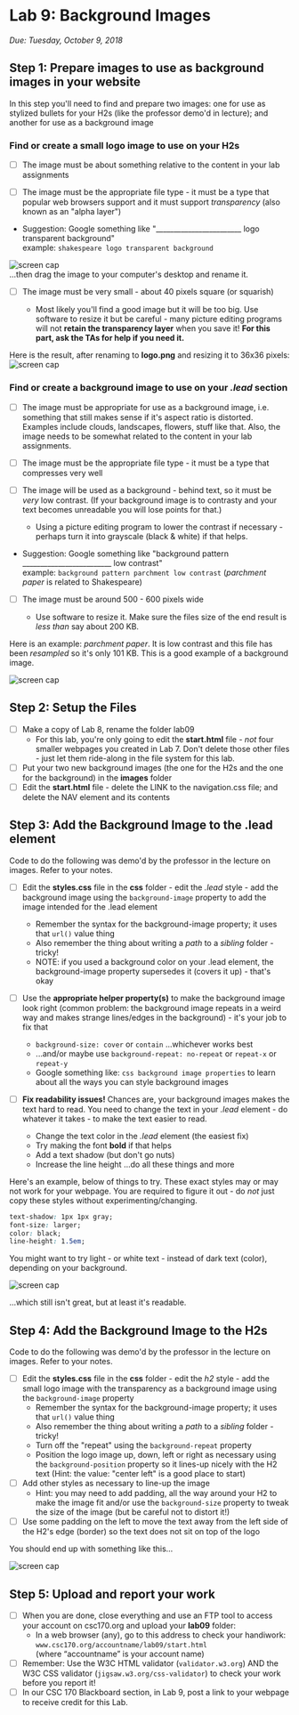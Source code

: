# Lab 9: Background Images
*Due: Tuesday, October 9, 2018*

## Step 1: Prepare images to use as background images in your website

In this step you'll need to find and prepare two images: one for use as stylized bullets for your H2s (like the professor demo'd in lecture); and another for use as a background image

### Find or create a small logo image to use on your H2s

- [ ] The image must be about something relative to the content in your lab assignments

- [ ] The image must be the appropriate file type - it must be a type that popular web browsers support and it must support *transparency*  (also known as an "alpha layer")

- Suggestion: Google something like "________________________ logo transparent background"<br>example:  `shakespeare logo transparent background`

![screen cap](media/figure1.png)<br>...then drag the image to your computer's desktop and rename it.

- [ ] The image must be very small - about 40 pixels square (or squarish)

  - Most likely you'll find a good image but it will be too big.  Use software to resize it but be careful - many picture editing programs will not **retain the transparency layer** when you save it!  **For this part, ask the TAs for help if you need it.**

Here is the result, after renaming to **logo.png** and resizing it to 36x36 pixels: ![screen cap](media/figure2.png)

### Find or create a background image to use on your *.lead* section

- [ ] The image must be appropriate for use as a background image, i.e. something that still makes sense if it's aspect ratio is distorted.  Examples include clouds, landscapes, flowers, stuff like that.  Also, the image needs to be somewhat related to the content in your lab assignments.

- [ ] The image must be the appropriate file type - it must be a type that compresses very well

- [ ] The image will be used as a background - behind text, so it must be *very* low contrast.  (If your background image is to contrasty and your text becomes unreadable you will lose points for that.)

  - Using a picture editing program to lower the contrast if necessary - perhaps turn it into grayscale (black & white) if that helps.

- Suggestion: Google something like "background pattern _________________________ low contrast"<br>example:  `background pattern parchment low contrast` (*parchment paper* is related to Shakespeare)


- [ ] The image must be around 500 - 600 pixels wide

  - Use software to resize it.  Make sure the files size of the end result is *less than* say about 200 KB.


Here is an example: *parchment paper*.  It is low contrast and this file has been *resampled* so it's only 101 KB.  This is a good example of a background image.

  ![screen cap](media/figure3.jpg)



## Step 2: Setup the Files


- [ ] Make a copy of Lab 8, rename the folder lab09
  - For this lab, you're only going to edit the **start.html** file - *not* four smaller webpages you created in Lab 7.  Don't delete those other files - just let them ride-along in the file system for this lab.
- [ ] Put your two new background images (the one for the H2s and the one for the background) in the **images** folder
- [ ] Edit the **start.html** file - delete the LINK to the navigation.css file; and delete the NAV element and its contents

## Step 3: Add the Background Image to the .lead element

Code to do the following was demo'd by the professor in the lecture on images.  Refer to your notes.


- [ ] Edit the **styles.css** file in the **css** folder - edit the *.lead* style - add the background image using the `background-image` property to add the image intended for the .lead element

  - Remember the syntax for the background-image property; it uses that `url()` value thing
  - Also remember the thing about writing a *path* to a *sibling* folder - tricky!
  - NOTE: if you used a background color on your .lead element, the background-image property supersedes it (covers it up) - that's okay

- [ ] Use the **appropriate helper property(s)** to make the background image look right (common problem: the background image repeats in a weird way and makes strange lines/edges in the background) - it's your job to fix that

  - `background-size: cover` or `contain` ...whichever works best
  - ...and/or maybe use `background-repeat: no-repeat` or `repeat-x` or `repeat-y`
  - Google something like: `css background image properties` to learn about all the ways you can style background images

- [ ] **Fix readability issues!**  Chances are, your background images makes the text hard to read.  You need to change the text in your *.lead* element - do whatever it takes - to make the text easier to read.  
  - Change the text color in the *.lead* element (the easiest fix)
  - Try making the font **bold** if that helps
  - Add a text shadow (but don't go nuts)
  - Increase the line height
  ...do all these things and more

Here's an example, below of things to try.  These exact styles may or may not work for your webpage.  You are required to figure it out - do *not* just copy these styles without experimenting/changing.

```css
text-shadow: 1px 1px gray;
font-size: larger;
color: black;
line-height: 1.5em;
```

You might want to try light - or white text - instead of dark text (color), depending on your background.

![screen cap](media/figure4.png)

...which still isn't great, but at least it's readable.

## Step 4: Add the Background Image to the H2s

Code to do the following was demo'd by the professor in the lecture on images.  Refer to your notes.

- [ ] Edit the **styles.css** file in the **css** folder - edit the *h2* style - add the small logo image with the transparency as a background image using the `background-image` property
  - Remember the syntax for the background-image property; it uses that `url()` value thing
  - Also remember the thing about writing a *path* to a *sibling* folder - tricky!
  - Turn off the "repeat" using the `background-repeat` property  
  - Position the logo image up, down, left or right as necessary using the  `background-position` property so it lines-up nicely with the H2 text (Hint: the value: "center left" is a good place to start)
- [ ] Add other styles as necessary to line-up the image
  - Hint: you may need to add padding, all the way around your H2 to make the image fit and/or use the  `background-size` property to tweak the size of the image (but be careful not to distort it!)
- [ ] Use some padding on the left to move the text away from the left side of the H2's edge (border) so the text does not sit on top of the logo

You should end up with something like this...

![screen cap](media/figure5.png)

## Step 5: Upload and report your work

- [ ] When you are done, close everything and use an FTP tool to access your account on csc170.org and upload your **lab09** folder:
  - In a web browser (any), go to this address to check your handiwork:<br>`www.csc170.org/accountname/lab09/start.html`<br>(where “accountname” is your account name)
- [ ] Remember: Use the W3C HTML validator (`validator.w3.org`) AND the W3C CSS validator (`jigsaw.w3.org/css-validator`) to check your work before you report it!
- [ ] In our CSC 170 Blackboard section, in Lab 9, post a link to your webpage to receive credit for this Lab.